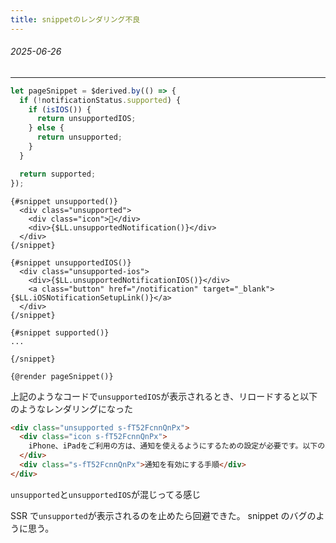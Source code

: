 ```yaml
---
title: snippetのレンダリング不良
---
```


###### 2025-06-26

---

```typescript
let pageSnippet = $derived.by(() => {
  if (!notificationStatus.supported) {
    if (isIOS()) {
      return unsupportedIOS;
    } else {
      return unsupported;
    }
  }

  return supported;
});
```

```svelte
{#snippet unsupported()}
  <div class="unsupported">
    <div class="icon">🥺</div>
    <div>{$LL.unsupportedNotification()}</div>
  </div>
{/snippet}

{#snippet unsupportedIOS()}
  <div class="unsupported-ios">
    <div>{$LL.unsupportedNotificationIOS()}</div>
    <a class="button" href="/notification" target="_blank">{$LL.iOSNotificationSetupLink()}</a>
  </div>
{/snippet}

{#snippet supported()}
...

{/snippet}

{@render pageSnippet()}
```

上記のようなコードで`unsupportedIOS`が表示されるとき、リロードすると以下のようなレンダリングになった

```html
<div class="unsupported s-fT52FcnnQnPx">
  <div class="icon s-fT52FcnnQnPx">
    iPhone、iPadをご利用の方は、通知を使えるようにするための設定が必要です。以下のボタンから手順をご確認ください。
  </div>
  <div class="s-fT52FcnnQnPx">通知を有効にする手順</div>
</div>
```

`unsupported`と`unsupportedIOS`が混じってる感じ

SSR で`unsupported`が表示されるのを止めたら回避できた。
snippet のバグのように思う。
